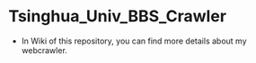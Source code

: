 # Tsinghua_Univ_BBS_Crawler

+ In Wiki of this repository, you can find more details about my webcrawler.
